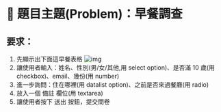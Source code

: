 # 📙 題目主題(Problem)：早餐調查

## 要求：

1. 先顯示出下面這早餐表格
   ![img](https://i.imgur.com/hCgeUBg.png)
2. 讓使用者輸入：姓名、性別(男/女/其他,用 select option)、是否滿 10 歲(用 checkbox)、email、幾份(用 number)
3. 進一步詢問：住在哪裡(用 datalist option)、之前是否來過餐廳(用 radio)
4. 放入一個 備註 欄位(用 textarea)
5. 讓使用者按下 送出 按鈕，提交問卷
